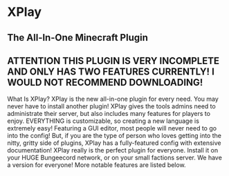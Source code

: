 # XPlay
The All-In-One Minecraft Plugin
------------------------------------------------------------------------------------------------------------------------------------------------------------------------
ATTENTION
THIS PLUGIN IS VERY INCOMPLETE AND ONLY HAS TWO FEATURES CURRENTLY! I WOULD NOT RECOMMEND DOWNLOADING!
------------------------------------------------------------------------------------------------------------------------------------------------------------------------

What Is XPlay?
XPlay is the new all-in-one plugin for every need. You may never have to install another plugin! XPlay gives the tools admins need to administrate their server, but also includes many features for players to enjoy. EVERYTHING is customizable, so creating a new language is extremely easy! Featuring a GUI editor, most people will never need to go into the config! But, if you are the type of person who loves getting into the nitty, gritty side of plugins, XPlay has a fully-featured config with extensive documentation! XPlay really is the perfect plugin for everyone. Install it on your HUGE Bungeecord network, or on your small factions server. We have a version for everyone! More notable features are listed below.

